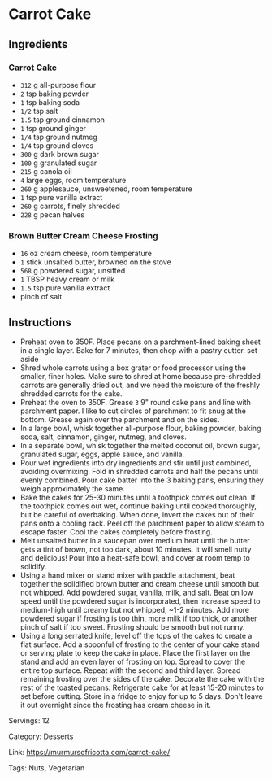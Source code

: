 # Carrot Cake

## Ingredients

### Carrot Cake

- `312` g all-purpose flour
- `2` tsp baking powder
- `1` tsp baking soda
- `1/2` tsp salt
- `1.5` tsp ground cinnamon
- `1` tsp ground ginger
- `1/4` tsp ground nutmeg
- `1/4` tsp ground cloves
- `300` g dark brown sugar
- `100` g granulated sugar
- `215` g canola oil
- `4` large eggs, room temperature
- `260` g applesauce, unsweetened, room temperature
- `1` tsp pure vanilla extract
- `260` g carrots, finely shredded
- `228` g pecan halves

### Brown Butter Cream Cheese Frosting

- `16` oz cream cheese, room temperature
- `1` stick unsalted butter, browned on the stove
- `568` g powdered sugar, unsifted
- `1` TBSP heavy cream or milk
- `1.5` tsp pure vanilla extract
- pinch of salt

## Instructions

- Preheat oven to 350F. Place pecans on a parchment-lined baking sheet in a single layer. Bake for 7 minutes, then chop with a pastry cutter. set aside
- Shred whole carrots using a box grater or food processor using the smaller, finer holes. Make sure to shred at home because pre-shredded carrots are generally dried out, and we need the moisture of the freshly shredded carrots for the cake.
- Preheat the oven to 350F. Grease `3` 9" round cake pans and line with parchment paper. I like to cut circles of parchment to fit snug at the bottom. Grease again over the parchment and on the sides.
- In a large bowl, whisk together all-purpose flour, baking powder, baking soda, salt, cinnamon, ginger, nutmeg, and cloves.
- In a separate bowl, whisk together the melted coconut oil, brown sugar, granulated sugar, eggs, apple sauce, and vanilla.
- Pour wet ingredients into dry ingredients and stir until just combined, avoiding overmixing. Fold in shredded carrots and half the pecans until evenly combined. Pour cake batter into the 3 baking pans, ensuring they weigh approximately the same.
- Bake the cakes for 25-30 minutes until a toothpick comes out clean. If the toothpick comes out wet, continue baking until cooked thoroughly, but be careful of overbaking. When done, invert the cakes out of their pans onto a cooling rack. Peel off the parchment paper to allow steam to escape faster. Cool the cakes completely before frosting.
- Melt unsalted butter in a saucepan over medium heat until the butter gets a tint of brown, not too dark, about 10 minutes. It will smell nutty and delicious! Pour into a heat-safe bowl, and cover at room temp to solidify.
- Using a hand mixer or stand mixer with paddle attachment, beat together the solidified brown butter and cream cheese until smooth but not whipped. Add powdered sugar, vanilla, milk, and salt. Beat on low speed until the powdered sugar is incorporated, then increase speed to medium-high until creamy but not whipped, ~1-2 minutes. Add more powdered sugar if frosting is too thin, more milk if too thick, or another pinch of salt if too sweet. Frosting should be smooth but not runny.
- Using a long serrated knife, level off the tops of the cakes to create a flat surface. Add a spoonful of frosting to the center of your cake stand or serving plate to keep the cake in place. Place the first layer on the stand and add an even layer of frosting on top. Spread to cover the entire top surface. Repeat with the second and third layer. Spread remaining frosting over the sides of the cake. Decorate the cake with the rest of the toasted pecans. Refrigerate cake for at least 15-20 minutes to set before cutting. Store in a fridge to enjoy for up to 5 days. Don't leave it out overnight since the frosting has cream cheese in it.

Servings: 12

Category: Desserts

Link: https://murmursofricotta.com/carrot-cake/

Tags: Nuts, Vegetarian

